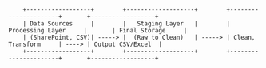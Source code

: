 
        +------------------+        +-------------------+        +----------------------+       +------------------+
        | Data Sources     |        |   Staging Layer   |        | Processing Layer     |       | Final Storage     |
        | (SharePoint, CSV)| -----> |  (Raw to Clean)   | -----> | Clean, Transform     | ----> | Output CSV/Excel  |
        +------------------+        +-------------------+        +----------------------+       +------------------+
